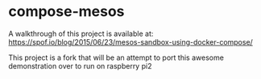 # compose-mesos
A walkthrough of this project is available at: https://spof.io/blog/2015/06/23/mesos-sandbox-using-docker-compose/

This project is a fork that will be an attempt to port this awesome demonstration over to run on raspberry pi2
